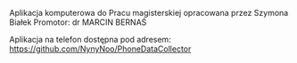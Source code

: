 Aplikacja komputerowa do Pracu magisterskiej 
opracowana przez Szymona Białek 
Promotor: dr MARCIN BERNAŚ

Aplikacja na telefon dostępna pod adresem:
https://github.com/NynyNoo/PhoneDataCollector
